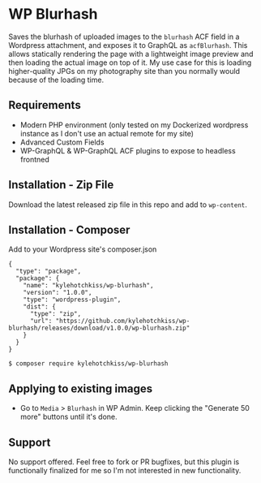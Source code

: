 # WP Blurhash

Saves the blurhash of uploaded images to the `blurhash` ACF field in a Wordpress attachment, and exposes it to GraphQL as `acfBlurhash`. This allows statically rendering the page with a lightweight image preview and then loading the actual image on top of it. My use case for this is loading higher-quality JPGs on my photography site than you normally would because of the loading time. 

## Requirements

* Modern PHP environment (only tested on my Dockerized wordpress instance as I don't use an actual remote for my site)
* Advanced Custom Fields
* WP-GraphQL & WP-GraphQL ACF plugins to expose to headless frontned

## Installation - Zip File
Download the latest released zip file in this repo and add to `wp-content`. 

## Installation - Composer

Add to your Wordpress site's composer.json

```
{
  "type": "package",
  "package": {
    "name": "kylehotchkiss/wp-blurhash",
    "version": "1.0.0",
    "type": "wordpress-plugin",
    "dist": {
      "type": "zip",
      "url": "https://github.com/kylehotchkiss/wp-blurhash/releases/download/v1.0.0/wp-blurhash.zip"
    }
  }
}
```

```$ composer require kylehotchkiss/wp-blurhash```

## Applying to existing images

* Go to `Media` > `Blurhash` in WP Admin. Keep clicking the "Generate 50 more" buttons until it's done.

## Support

No support offered. Feel free to fork or PR bugfixes, but this plugin is functionally finalized for me so I'm not interested in new functionality.
